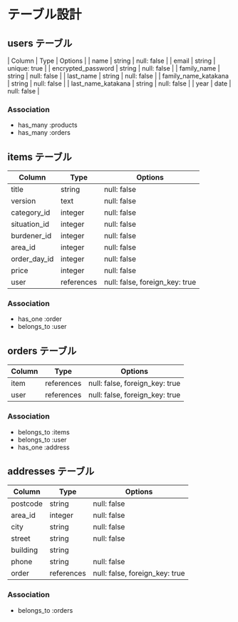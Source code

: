 # テーブル設計

## users テーブル

| Column               | Type   | Options      |
| name                 | string | null: false  |
| email                | string | unique: true |
| encrypted_password   | string | null: false  |
| family_name          | string | null: false  |
| last_name            | string | null: false  |
| family_name_katakana | string | null: false  |
| last_name_katakana   | string | null: false  |
| year                 | date   | null: false  |

### Association

- has_many :products
- has_many :orders

## items テーブル

| Column       | Type       | Options                        |
| ------------ | ---------- | ------------------------------ |
| title        | string     | null: false                    |
| version      | text       | null: false                    |
| category_id  | integer    | null: false                    |
| situation_id | integer    | null: false                    |
| burdener_id  | integer    | null: false                    |
| area_id      | integer    | null: false                    |
| order_day_id | integer    | null: false                    |
| price        | integer    | null: false                    |
| user         | references | null: false, foreign_key: true |

### Association

- has_one :order
- belongs_to :user

## orders テーブル

| Column | Type       | Options                        |
| ------ | -----------| ------------------------------ |
| item   | references | null: false, foreign_key: true |
| user   | references | null: false, foreign_key: true |

### Association

- belongs_to :items
- belongs_to :user
- has_one :address

## addresses テーブル

| Column   | Type       | Options                        |
| -------- | ---------- | ------------------------------ |
| postcode | string     | null: false                    |
| area_id  | integer     | null: false                   |
| city     | string     | null: false                    |
| street   | string     | null: false                    |
| building | string     |                                |
| phone    | string     | null: false                    |
| order    | references | null: false, foreign_key: true |

### Association

- belongs_to :orders
